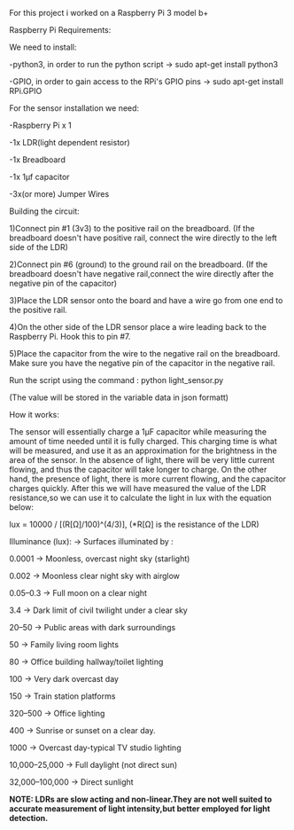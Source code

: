 For this project i worked on a Raspberry Pi 3 model b+

Raspberry Pi Requirements:

We need to install:

-python3, in order to run the python script -> sudo apt-get install python3

-GPIO, in order to gain access to the RPi's GPIO pins -> sudo apt-get install RPi.GPIO

For the sensor installation we need:

-Raspberry Pi x 1

-1x LDR(light dependent resistor)

-1x Breadboard

-1x 1µf capacitor

-3x(or more) Jumper Wires


Building the circuit:

1)Connect pin #1 (3v3) to the positive rail on the breadboard.
(If the breadboard doesn't have positive rail, connect the wire directly to the left side of the LDR)

2)Connect pin #6 (ground) to the ground rail on the breadboard.
(If the breadboard doesn't have negative rail,connect the wire directly after the negative pin of the capacitor)

3)Place the LDR sensor onto the board and have a wire go from one end to the positive rail.

4)On the other side of the LDR sensor place a wire leading back to the Raspberry Pi. Hook this to pin #7.

5)Place the capacitor from the wire to the negative rail on the breadboard. Make sure you have the negative 
pin of the capacitor in the negative rail.
 
Run the script using the command : python light_sensor.py

(The value will be stored in the variable data in json formatt)

How it works:

The sensor will essentially charge a 1µF capacitor while measuring the amount of time needed until it 
is fully charged. This charging time is what will be measured, and use it as an approximation 
for the brightness in the area of the sensor. In the absence of light, there will be very little current flowing, 
and thus the capacitor will take longer to charge. On the other hand, 
the presence of light, there is more current flowing, and the capacitor charges quickly.
After this we will have measured the value of the LDR resistance,so we can use it to calculate the light in lux with 
the equation below:

lux = 10000 / [(R[Ω]/100)^(4/3)],     (*R[Ω] is the resistance of the LDR)




Illuminance (lux):	 ->      Surfaces illuminated by :


0.0001   	         ->        Moonless, overcast night sky (starlight)   

0.002	             ->        Moonless clear night sky with airglow
 
0.05–0.3	          ->        Full moon on a clear night

3.4	               ->        Dark limit of civil twilight under a clear sky

20–50	             ->        Public areas with dark surroundings

50	                ->        Family living room lights

80	                ->        Office building hallway/toilet lighting

100	               ->        Very dark overcast day

150	               ->        Train station platforms

320–500	           ->        Office lighting

400	               ->        Sunrise or sunset on a clear day.

1000	              ->        Overcast day-typical TV studio lighting

10,000–25,000	     ->        Full daylight (not direct sun)

32,000–100,000	    ->        Direct sunlight


**NOTE: LDRs are slow acting and non-linear.They are not well suited to accurate measurement of light intensity,but 
better employed for light detection.**
